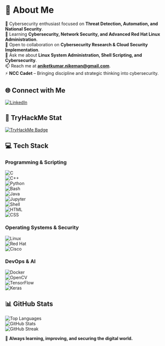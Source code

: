 # 💫 About Me  

🔭 Cybersecurity enthusiast focused on **Threat Detection, Automation, and National Security**.  
🌱 Learning **Cybersecurity, Network Security, and Advanced Red Hat Linux Administration**.  
👯 Open to collaboration on **Cybersecurity Research & Cloud Security Implementation**.  
💬 Ask me about **Linux System Administration, Shell Scripting, and Cybersecurity**.  
📫 Reach me at **aniketkumar.nikeman@gmail.com**.  
⚡ **NCC Cadet** – Bringing discipline and strategic thinking into cybersecurity.  

## 🌐 Connect with Me  
[![LinkedIn](https://img.shields.io/badge/LinkedIn-%230077B5.svg?style=for-the-badge&logo=linkedin&logoColor=white)](https://linkedin.com/in/aniket-kumar-bharat)  

## 👾 TryHackMe Stat  
[![TryHackMe Badge](https://tryhackme-badges.s3.amazonaws.com/ShoorveerChap.png)](https://tryhackme.com/r/p/ShoorveerChap)  

## 💻 Tech Stack  

### **Programming & Scripting**  
![C](https://img.shields.io/badge/C-%2300599C.svg?style=for-the-badge&logo=c&logoColor=white)  
![C++](https://img.shields.io/badge/C++-%2300599C.svg?style=for-the-badge&logo=c%2B%2B&logoColor=white)  
![Python](https://img.shields.io/badge/Python-3670A0?style=for-the-badge&logo=python&logoColor=ffdd54)  
![Bash](https://img.shields.io/badge/Bash-%23121011.svg?style=for-the-badge&logo=gnu-bash&logoColor=white)  
![Java](https://img.shields.io/badge/Java-%23F7DF1E.svg?style=for-the-badge&logo=java&logoColor=white)  
![Jupyter](https://img.shields.io/badge/Jupyter-%23F37626.svg?style=for-the-badge&logo=jupyter&logoColor=white)  
![Shell](https://img.shields.io/badge/Shell-%23121011.svg?style=for-the-badge&logo=gnu-bash&logoColor=white)  
![HTML](https://img.shields.io/badge/HTML-%23E34F26.svg?style=for-the-badge&logo=html5&logoColor=white)  
![CSS](https://img.shields.io/badge/CSS-%231572B6.svg?style=for-the-badge&logo=css3&logoColor=white)    

### **Operating Systems & Security**  
![Linux](https://img.shields.io/badge/Linux-%23FCC624.svg?style=for-the-badge&logo=linux&logoColor=black)  
![Red Hat](https://img.shields.io/badge/Red_Hat-%23EE0000.svg?style=for-the-badge&logo=redhat&logoColor=white)  
![Cisco](https://img.shields.io/badge/Cisco-%23049fd9.svg?style=for-the-badge&logo=cisco&logoColor=black)  

### **DevOps & AI**  
![Docker](https://img.shields.io/badge/Docker-%230db7ed.svg?style=for-the-badge&logo=docker&logoColor=white)  
![OpenCV](https://img.shields.io/badge/OpenCV-%23white.svg?style=for-the-badge&logo=opencv&logoColor=white)  
![TensorFlow](https://img.shields.io/badge/TensorFlow-%23FF6F00.svg?style=for-the-badge&logo=TensorFlow&logoColor=white)  
![Keras](https://img.shields.io/badge/Keras-%23D00000.svg?style=for-the-badge&logo=Keras&logoColor=white)  

## 📊 GitHub Stats  
   
![Top Languages](https://github-readme-stats-sigma-five.vercel.app/api/top-langs/?username=ianiketkumar7&theme=blue-green&hide_border=false&layout=compact)  
![GitHub Stats](https://github-readme-stats.vercel.app/api?username=ianiketkumar7&theme=blue-green&hide_border=false&include_all_commits=true&count_private=false)  
![GitHub Streak](https://github-readme-streak-stats.herokuapp.com/?user=ianiketkumar7&theme=blue-green&hide_border=false)  

🚀 **Always learning, improving, and securing the digital world.**  
